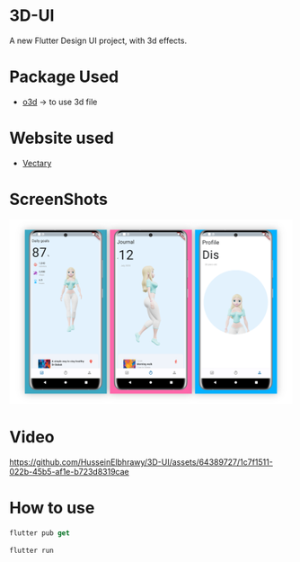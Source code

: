 # 3D-UI

A new Flutter Design UI project, with 3d effects.


# Package Used 

- [o3d](https://pub.dev/packages/o3d)  -> to use 3d file 


# Website used

- [Vectary](https://www.vectary.com/)



# ScreenShots

![](screenshot/mock_up.png)


# Video 




https://github.com/HusseinElbhrawy/3D-UI/assets/64389727/1c7f1511-022b-45b5-af1e-b723d8319cae







# How to use


```dart
flutter pub get
```

```dart
flutter run
```
